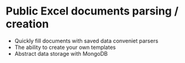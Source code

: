 # Public Excel documents parsing / creation
- Quickly fill documents with saved data conveniet parsers
- The ability to create your own templates
- Abstract data storage with MongoDB
